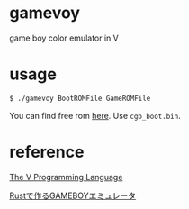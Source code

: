 # gamevoy
game boy color emulator in V

# usage
```sh
$ ./gamevoy BootROMFile GameROMFile
```
You can find free rom [here](https://github.com/LIJI32/SameBoy). Use `cgb_boot.bin`.

# reference
[The V Programming Language](https://github.com/vlang/v)

[Rustで作るGAMEBOYエミュレータ](https://techbookfest.org/product/sBn8hcABDYBMeZxGvpWapf)
